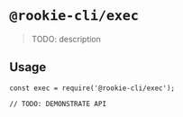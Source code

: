 # `@rookie-cli/exec`

> TODO: description

## Usage

```
const exec = require('@rookie-cli/exec');

// TODO: DEMONSTRATE API
```
